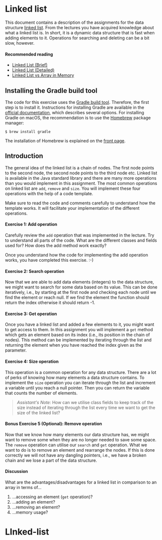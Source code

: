 # Linked list

This document contains a description of the assignments for the data
structure [linked list](https://en.wikipedia.org/wiki/Linked_list). From the lectures
you have acquired knowledge about what a linked list is. In short, it
is a dynamic data structure that is fast when adding elements to
it. Operations for searching and deleting can be a bit slow, however.

#### Recommended reading
- [Linked List (Brief)](https://www.youtube.com/watch?v=njTh_OwMljA&t)
- [Linked List (Detailed)](https://www.youtube.com/watch?v=WwfhLC16bis)
- [Linked List vs Array in Memory](https://www.youtube.com/watch?v=ir2gbu3Lj8s)

## Installing the Gradle build tool

The code for this exercise uses the [Gradle build
tool](https://gradle.org/). Therefore, the first step is to install
it. Instructions for installing Gradle are available in the [official
documentation](https://gradle.org/install/), which describes several
options. For installing Gradle on macOS, the recommendation is to use
the [Homebrew](https://brew.sh/) package manager:

    $ brew install gradle

The installation of Homebrew is explained on the [front
page](https://brew.sh/).

## Introduction

The general idea of the linked list is a chain of nodes. The first
node points to the second node, the second node points to the third
node etc. Linked list is available in the Java standard library and
there are many more operations than you would implement in this
assignment. The most common operations on linked list are `add`, 
`remove` and `size`. You will implement these four operations with the
help of a code template.

Make sure to read the code and comments carefully to understand how
the template works. It will facilitate your implementation of the
different operations.

#### Exercise 1: Add operation

Carefully review the `add` operation that was implemented in the
lecture. Try to understand all parts of the code. What are the
different classes and fields used for? How does the add method work
exactly?

Once you understand how the code for implementing the add operation
works, you have completed this exercise. :-)

#### Exercise 2: Search operation

Now that we are able to add data elements (integers) to the data
structure, we might want to search for some data based on its
value. This can be done iteratively, i.e., by starting at the first
node and checking each node until we find the element or reach
null. If we find the element the function should return the index
otherwise it should return -1.

#### Exercise 3: Get operation

Once you have a linked list and added a few elements to it, you might
want to get access to them. In this assignment you will implement a
`get` method which gets an element based on its index (i.e., its
position in the chain of nodes). This method can be implemented by
iterating through the list and returning the element when you have
reached the index given as the parameter.

#### Exercise 4: Size operation

This operation is a common operation for any data structure. There are
a lot of perks of knowing how many elements a data structure
contains. To implement the `size` operation you can iterate through
the list and increment a variable until you reach a null pointer. Then
you can return the variable that counts the number of elements.

> *Assistant's Note:*
> How can we utilise class fields to keep track of the size instead of
> iterating through the list every time we want to get the size of the
> linked list?

#### Bonus Exercise 5 (Optional): Remove operation

Now that we know how many elements our data structure has, we might
want to remove some when they are no longer needed to save some
space. The `remove` operation can utilise our `search` and `get`
operation. What we want to do is to remove an element and rearrange
the nodes. If this is done correctly we will not have any dangling
pointers, i.e., we have a broken chain and we lose a part of the data
structure.

#### Discussion

What are the advantages/disadvantages for a linked list in comparison to an array in terms of...
1. ...accessing an element (`get` operation)?
1. ...adding an element?
1. ...removing an element?
1. ...memory usage?
# LInked-list
